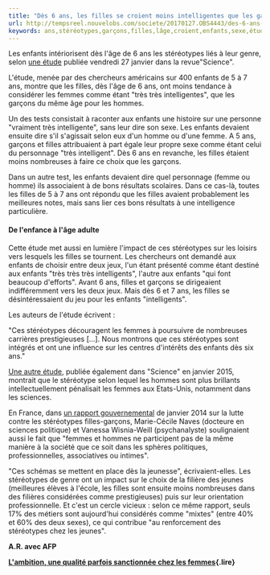```yaml
---
title: "Dès 6 ans, les filles se croient moins intelligentes que les garçons"
url: http://tempsreel.nouvelobs.com/societe/20170127.OBS4443/des-6-ans-les-filles-se-croient-moins-intelligentes-que-les-garcons.html
keywords: ans,stéréotypes,garçons,filles,lâge,croient,enfants,sexe,étude,intelligentes,janvier,femmes
---
```

Les enfants intériorisent dès l\'âge de 6 ans les stéréotypes liés à leur genre, selon [une étude](http://science.sciencemag.org/content/355/6323/389.full) publiée vendredi 27 janvier dans la revue\"Science\".

L\'étude, menée par des chercheurs américains sur 400 enfants de 5 à 7 ans, montre que les filles, dès l\'âge de 6 ans, ont moins tendance à considérer les femmes comme étant \"très très intelligentes\", que les garçons du même âge pour les hommes.

Un des tests consistait à raconter aux enfants une histoire sur une personne \"vraiment très intelligente\", sans leur dire son sexe. Les enfants devaient ensuite dire s\'il s\'agissait selon eux d\'un homme ou d\'une femme. A 5 ans, garçons et filles attribuaient à part égale leur propre sexe comme étant celui du personnage \"très intelligent\". Dès 6 ans en revanche, les filles étaient moins nombreuses à faire ce choix que les garçons.

Dans un autre test, les enfants devaient dire quel personnage (femme ou homme) ils associaient à de bons résultats scolaires. Dans ce cas-là, toutes les filles de 5 à 7 ans ont répondu que les filles avaient probablement les meilleures notes, mais sans lier ces bons résultats à une intelligence particulière.

#### De l\'enfance à l\'âge adulte

Cette étude met aussi en lumière l\'impact de ces stéréotypes sur les loisirs vers lesquels les filles se tournent. Les chercheurs ont demandé aux enfants de choisir entre deux jeux, l\'un étant présenté comme étant destiné aux enfants \"très très très intelligents\", l\'autre aux enfants \"qui font beaucoup d\'efforts\". Avant 6 ans, filles et garçons se dirigeaient indifféremment vers les deux jeux. Mais dès 6 et 7 ans, les filles se désintéressaient du jeu pour les enfants \"intelligents\".

Les auteurs de l\'étude écrivent :

\"Ces stéréotypes découragent les femmes à poursuivre de nombreuses carrières prestigieuses \[\...\]. Nous montrons que ces stéréotypes sont intégrés et ont une influence sur les centres d\'intérêts des enfants dès six ans.\"

[Une autre étude](http://www.pnas.org/content/111/12/4403.abstract), publiée également dans \"Science\" en janvier 2015, montrait que le stéréotype selon lequel les hommes sont plus brillants intellectuellement pénalisait les femmes aux Etats-Unis, notamment dans les sciences.

En France, dans [un rapport gouvernemental](http://www.strategie.gouv.fr/sites/strategie.gouv.fr/files/archives/CGSP_Stereotypes_filles_garcons_web.pdf) de janvier 2014 sur la lutte contre les stéréotypes filles-garçons, Marie-Cécile Naves (docteure en sciences politique) et Vanessa Wisnia-Weill (psychanalyste) soulignaient aussi le fait que \"femmes et hommes ne participent pas de la même manière à la société que ce soit dans les sphères politiques, professionnelles, associatives ou intimes\".

\"Ces schémas se mettent en place dès la jeunesse\", écrivaient-elles. Les stéréotypes de genre ont un impact sur le choix de la filière des jeunes (meilleures élèves à l\'école, les filles sont ensuite moins nombreuses dans des filières considérées comme prestigieuses) puis sur leur orientation professionnelle. Et c\'est un cercle vicieux : selon ce même rapport, seuls 17% des métiers sont aujourd\'hui considérés comme \"mixtes\" (entre 40% et 60% des deux sexes), ce qui contribue \"au renforcement des stéréotypes chez les jeunes\".

**A.R. avec AFP**

**[L\'ambition, une qualité parfois sanctionnée chez les femmes](http://leplus.nouvelobs.com/contribution/1628518-les-francaises-les-femmes-les-plus-ambitieuses-du-monde-une-qualite-parfois-sanctionnee.html){.lire}**
